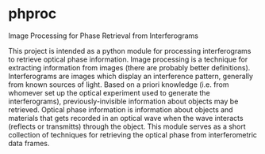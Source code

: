 # phproc
Image Processing for Phase Retrieval from Interferograms

This project is intended as a python module for processing interferograms to retrieve optical phase information. 
Image processing is a technique for extracting information from images (there are probably better definitions).
Interferograms are images which display an interference pattern, generally from known sources of light.
Based on a priori knowledge (i.e. from whomever set up the optical experiment used to generate the interferograms), previously-invisible information about objects may be retrieved.
Optical phase information is information about objects and materials that gets recorded in an optical wave when the wave interacts (reflects or transmitts) through the object.
This module serves as a short collection of techniques for retrieving the optical phase from interferometric data frames.
